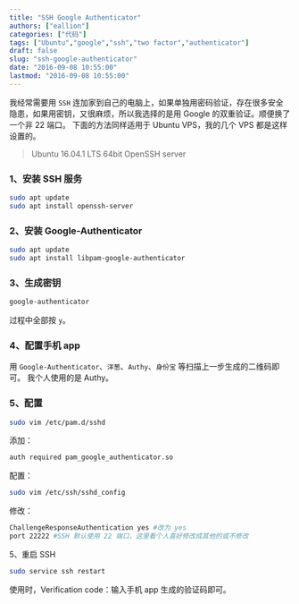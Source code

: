 ```yaml
---
title: "SSH Google Authenticator"
authors: ["eallion"]
categories: ["代码"]
tags: ["Ubuntu","google","ssh","two factor","authenticator"]
draft: false
slug: "ssh-google-authenticator"
date: "2016-09-08 10:55:00"
lastmod: "2016-09-08 10:55:00"
---
```


我经常需要用 `SSH` 连加家到自己的电脑上，如果单独用密码验证，存在很多安全隐患，如果用密钥，又很麻烦，所以我选择的是用 Google 的双重验证。顺便换了一个非 22 端口。
下面的方法同样适用于 Ubuntu VPS，我的几个 VPS 都是这样设置的。

> Ubuntu 16.04.1 LTS 64bit
> OpenSSH server

### 1、安装 SSH 服务

```bash
sudo apt update
sudo apt install openssh-server
```

### 2、安装 Google-Authenticator

```bash
sudo apt update
sudo apt install libpam-google-authenticator
```

### 3、生成密钥

```bash
google-authenticator
```

过程中全部按 `y`。

### 4、配置手机 app

用 `Google-Authenticator`、`洋葱`、`Authy`、`身份宝` 等扫描上一步生成的二维码即可。
我个人使用的是 Authy。

### 5、配置

```bash
sudo vim /etc/pam.d/sshd
```

添加：

```bash
auth required pam_google_authenticator.so
```

配置：

```bash
sudo vim /etc/ssh/sshd_config
```

修改：

```bash
ChallengeResponseAuthentication yes #改为 yes
port 22222 #SSH 默认使用 22 端口，这里看个人喜好修改成其他的或不修改
```

5、重启 SSH

```bash
sudo service ssh restart
```

使用时，Verification code：输入手机 app 生成的验证码即可。
